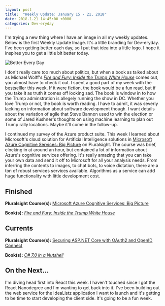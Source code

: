 ```yaml
---
layout: post
title:  "Weekly Update: January 15 - 21, 2018"
date: 2018-1-21 14:45:00 +0000
categories: Dev-eryday
---
```

I'm trying a new thing where I have an image in all my weekly updates. Below is the first Weekly Update Image. It's a little branding for Dev-eryday. I've been getting better each day, so I put that idea into a little logo. I hope it inspires you to get a little bit better today.

![Better Every Day](https://farm5.staticflickr.com/4721/25929845708_5169520fd2_z.jpg)

I don't really care too much about politics, but when a book as talked about as Michael Wolff's *[Fire and Fury: Inside the Trump White House][fire]* comes out, you almost have to check it out. I spent a good part of my week with the bestselller this week. If it were fiction, the book would be a fun read, but if you take it as truth it comes off looking sad. The book is window in to how the Trump adminstration is allegely running the show in DC. Whether you love Trump or not, the book is worth reading. I have to admit, it was severly lacking on information about software development though. I want details about the variation of agile that Steve Bannon used to win the election or some of Jared Kushner's thoughts on using machine learning to plan out Trump rally locations. Maybe it'll come in the follow-up.

I continued my survey of the Azure product suite. This week I learned about Microsoft's cloud solution for Artificial Intelligence solutions in [Microsoft Azure Cognitive Services: Big Picture][mac] on Pluralsight. The course was brief, clocking in at around an hour, but contained a lot of information about Azure's cognitive services offering. It's really amazing that you can take your own data and send it off to Microsoft for all your analysis needs. From inferring the contents to images, to chat bots, to voice dictation, there are a ton of robust services services available. Algorithms as a service can add huge functionality with little development cost.

Finished
--------

**Pluralsight Course(s):** [Microsoft Azure Cognitive Services: Big Picture][mac]

**Book(s):** *[Fire and Fury: Inside the Trump White House][fire]*

Currents
--------
**Pluralsight Course(s):**  [Securing ASP.NET Core with OAuth2 and OpenID Connect][secure]

**Book(s):** *[C# 7.0 in a Nutshell][nut]*

On the Next...
--------

I'm diving head first into React this week. I haven't touched since I got the React Nanodegree and I'm wanting to get back into it. I've been building out the web service for the IdeaListz application I want to launch and it's getting to be time to start developing the client side. It's going to be a fun week.

[mac]: https://app.pluralsight.com/library/courses/microsoft-azure-cognitive-services-big-picture/table-of-contents
[core]: https://app.pluralsight.com/library/courses/aspdotnetcore-implementing-securing-api/table-of-contents
[secure]: https://app.pluralsight.com/library/courses/asp-dotnet-core-oauth2-openid-connect-securing/table-of-contents
[core2]: https://app.pluralsight.com/library/courses/asp-dot-net-core-oauth/table-of-contents
[nut]: https://www.amazon.com/C-7-0-Nutshell-Definitive-Reference/dp/1491987650
[fire]: https://www.amazon.com/Fire-Fury-Inside-Trump-White-ebook/dp/B077F4WZZY/